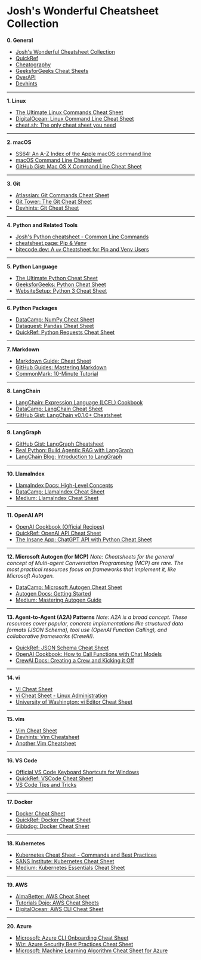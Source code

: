 # Josh's Wonderful Cheatsheet Collection

**0. General**

  - [Josh's Wonderful Cheatsheet Collection](https://github.com/JoshuaChen42/cheatsheets/blob/main/collection.md)
  - [QuickRef](https://quickref.me)
  - [Cheatography](https://cheatography.com)
  - [GeeksforGeeks Cheat Sheets](https://www.google.com/search?q=https://www.geeksforgeeks.org/cheat-sheets/)
  - [OverAPI](https://overapi.com/)
  - [Devhints](https://devhints.io/)

-----

**1. Linux**

  - [The Ultimate Linux Commands Cheat Sheet](https://www.google.com/search?q=https://linuxhandbook.com/linux-commands-cheat-sheet/)
  - [DigitalOcean: Linux Command Line Cheat Sheet](https://www.google.com/search?q=https://www.digitalocean.com/community/cheatsheets/linux-command-line-cheat-sheet)
  - [cheat.sh: The only cheat sheet you need](https://cheat.sh/)

-----

**2. macOS**

  - [SS64: An A-Z Index of the Apple macOS command line](https://ss64.com/osx/)
  - [macOS Command Line Cheatsheet](https://www.google.com/search?q=https://mac.install.guide/command-line/cheatsheet.html)
  - [GitHub Gist: Mac OS X Command Line Cheat Sheet](https://gist.github.com/kevin-smets/8568070)

-----

**3. Git**

  - [Atlassian: Git Commands Cheat Sheet](https://www.atlassian.com/git/tutorials/atlassian-git-cheatsheet)
  - [Git Tower: The Git Cheat Sheet](https://www.google.com/search?q=https://www.git-tower.com/learn/git/cheat-sheet)
  - [Devhints: Git Cheat Sheet](https://www.google.com/search?q=https://devhints.io/git)

-----

**4. Python and Related Tools**

  - [Josh's Python cheatsheet - Common Line Commands](https://github.com/JoshuaChen42/cheatsheets/blob/main/python/cli-commands.md)
  - [cheatsheet.page: Pip & Venv](https://www.google.com/search?q=https://cheatsheet.page/python/pip-venv/)
  - [bitecode.dev: A `uv` Cheatsheet for Pip and Venv Users](https://www.google.com/search?q=%5Bhttps://www.bitecode.dev/p/uv-the-new-king-of-python-packaging%5D\(https://www.bitecode.dev/p/uv-the-new-king-of-python-packaging\))

-----

**5. Python Language**

  - [The Ultimate Python Cheat Sheet](https://www.pythoncheatsheet.org/)
  - [GeeksforGeeks: Python Cheat Sheet](https://www.google.com/search?q=https://www.geeksforgeeks.org/python-cheatsheet/)
  - [WebsiteSetup: Python 3 Cheat Sheet](https://www.google.com/search?q=https://www.websitehostingrating.com/python-cheat-sheet/)

-----

**6. Python Packages**

  - [DataCamp: NumPy Cheat Sheet](https://www.datacamp.com/cheat-sheet/numpy-cheat-sheet-data-analysis-in-python)
  - [Dataquest: Pandas Cheat Sheet](https://www.dataquest.io/blog/pandas-cheat-sheet/)
  - [QuickRef: Python Requests Cheat Sheet](https://www.google.com/search?q=https://quickref.me/requests)

-----

**7. Markdown**

  - [Markdown Guide: Cheat Sheet](https://www.markdownguide.org/cheat-sheet/)
  - [GitHub Guides: Mastering Markdown](https://guides.github.com/features/mastering-markdown/)
  - [CommonMark: 10-Minute Tutorial](https://commonmark.org/help/)

-----

**8. LangChain**

  - [LangChain: Expression Language (LCEL) Cookbook](https://www.google.com/search?q=https://python.langchain.com/docs/expression_language/cookbook/)
  - [DataCamp: LangChain Cheat Sheet](https://www.google.com/search?q=https://www.datacamp.com/cheat-sheet/langchain-cheat-sheet)
  - [GitHub Gist: LangChain v0.1.0+ Cheatsheet](https://www.google.com/search?q=https://gist.github.com/gdp-llm/4521192994e4344f653f2022416b71b8)

-----

**9. LangGraph**

  - [GitHub Gist: LangGraph Cheatsheet](https://gist.github.com/razhangwei/631a799e6bd69b26ce9c118c624cd80d)
  - [Real Python: Build Agentic RAG with LangGraph](https://realpython.com/langgraph-python/)
  - [LangChain Blog: Introduction to LangGraph](https://blog.langchain.dev/langgraph-multi-agent-workflows/)

-----

**10. LlamaIndex**

  - [LlamaIndex Docs: High-Level Concepts](https://www.google.com/search?q=https://docs.llamaindex.ai/en/stable/getting_started/high_level_concepts.html)
  - [DataCamp: LlamaIndex Cheat Sheet](https://www.google.com/search?q=https://www.datacamp.com/cheat-sheet/llamaindex-cheat-sheet)
  - [Medium: LlamaIndex Cheat Sheet](https://www.google.com/search?q=https://medium.com/%40srinivas.kcr/llamaindex-cheat-sheet-375137583a45)

-----

**11. OpenAI API**

  - [OpenAI Cookbook (Official Recipes)](https://cookbook.openai.com/)
  - [QuickRef: OpenAI API Cheat Sheet](https://www.google.com/search?q=https://quickref.me/openai-api)
  - [The Insane App: ChatGPT API with Python Cheat Sheet](https://www.google.com/search?q=https://www.theinsaneapp.com/2023/04/openai-chatgpt-api-cheat-sheet.html)

-----

**12. Microsoft Autogen (for MCP)**
*Note: Cheatsheets for the general concept of Multi-agent Conversation Programming (MCP) are rare. The most practical resources focus on frameworks that implement it, like Microsoft Autogen.*

  - [DataCamp: Microsoft Autogen Cheat Sheet](https://www.google.com/search?q=https://www.datacamp.com/cheat-sheet/autogen-cheat-sheet)
  - [Autogen Docs: Getting Started](https://www.google.com/search?q=https://microsoft.github.io/autogen/docs/getting-started/)
  - [Medium: Mastering Autogen Guide](https://www.google.com/search?q=https://medium.com/%40konfuzio/mastering-autogen-a-comprehensive-guide-to-multi-agent-conversations-385a47348988)

-----

**13. Agent-to-Agent (A2A) Patterns**
*Note: A2A is a broad concept. These resources cover popular, concrete implementations like structured data formats (JSON Schema), tool use (OpenAI Function Calling), and collaborative frameworks (CrewAI).*

  - [QuickRef: JSON Schema Cheat Sheet](https://www.google.com/search?q=https://quickref.me/json-schema.html)
  - [OpenAI Cookbook: How to Call Functions with Chat Models](https://cookbook.openai.com/examples/how_to_call_functions_with_chat_models)
  - [CrewAI Docs: Creating a Crew and Kicking it Off](https://www.google.com/search?q=https://docs.crewai.com/how-to/creating-a-crew-and-kick-it-off/)

-----

**14. vi**

  - [VI Cheat Sheet](https://www.cs.colostate.edu/helpdocs/vi.html)
  - [vi Cheat Sheet - Linux Administration](http://www.linux-admins.net/2011/01/vi-cheat-sheet.html)
  - [University of Washington: vi Editor Cheat Sheet](https://www.google.com/search?q=https://itconnect.uw.edu/learn/workshops/online-tutorials/vi-text-editor-tutorial/vi-cheat-sheet-2/)

-----

**15. vim**

  - [Vim Cheat Sheet](https://vim.rtorr.com/)
  - [Devhints: Vim Cheatsheet](https://devhints.io/vim)
  - [Another Vim Cheatsheet](https://www.google.com/search?q=https://www.catswhocode.com/blog/100-vim-commands-every-programmer-should-know-2)

-----

**16. VS Code**

  - [Official VS Code Keyboard Shortcuts for Windows](https://code.visualstudio.com/shortcuts/keyboard-shortcuts-windows.pdf)
  - [QuickRef: VSCode Cheat Sheet](https://quickref.me/vscode.html)
  - [VS Code Tips and Tricks](https://code.visualstudio.com/docs/getstarted/tips-and-tricks)

-----

**17. Docker**

  - [Docker Cheat Sheet](https://docs.docker.com/get-started/docker_cheatsheet.pdf)
  - [QuickRef: Docker Cheat Sheet](https://quickref.me/docker.html)
  - [Gibbdog: Docker Cheat Sheet](https://www.google.com/search?q=https://www.docker.com/sites/default/files/d8/2019-09/docker-cheat-sheet.pdf)

-----

**18. Kubernetes**

  - [Kubernetes Cheat Sheet - Commands and Best Practices](https://spacelift.io/blog/kubernetes-cheat-sheet)
  - [SANS Institute: Kubernetes Cheat Sheet](https://www.sans.org/posters/kubernetes-cheat-sheet/)
  - [Medium: Kubernetes Essentials Cheat Sheet](https://medium.com/@yahya.mlaouhi/kubernetes-essentials-cheat-sheet-for-beginners-and-pros-44916273d778)

-----

**19. AWS**

  - [AlmaBetter: AWS Cheat Sheet](https://www.almabetter.com/bytes/cheat-sheet/aws)
  - [Tutorials Dojo: AWS Cheat Sheets](https://tutorialsdojo.com/aws-cheat-sheets/)
  - [DigitalOcean: AWS CLI Cheat Sheet](https://www.google.com/search?q=https://www.digitalocean.com/community/cheatsheets/aws-cli-cheat-sheet)

-----

**20. Azure**

  - [Microsoft: Azure CLI Onboarding Cheat Sheet](https://learn.microsoft.com/en-us/cli/azure/cheat-sheet-onboarding?view=azure-cli-latest)
  - [Wiz: Azure Security Best Practices Cheat Sheet](https://www.wiz.io/lp/azure-security-best-practices-cheat-sheet)
  - [Microsoft: Machine Learning Algorithm Cheat Sheet for Azure](https://learn.microsoft.com/en-us/azure/machine-learning/algorithm-cheat-sheet?view=azureml-api-1)